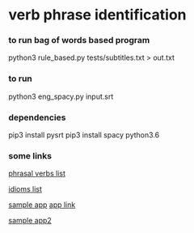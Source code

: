 # verb phrase identification
### to run bag of words based program
python3 rule_based.py tests/subtitles.txt > out.txt

### to run
python3 eng_spacy.py input.srt

### dependencies
pip3 install pysrt
pip3 install spacy
python3.6 

### some links
[phrasal verbs list](https://github.com/WithEnglishWeCan/generated-english-phrasal-verbs)

[idioms list](https://github.com/WithEnglishWeCan/generated-english-idioms)

[sample app](https://github.com/little-brother/english-phrasal-verbs)
[app link](https://little-brother.github.io/english-phrasal-verbs/)

[sample app2](https://github.com/willian-viana/phrasal-app)
